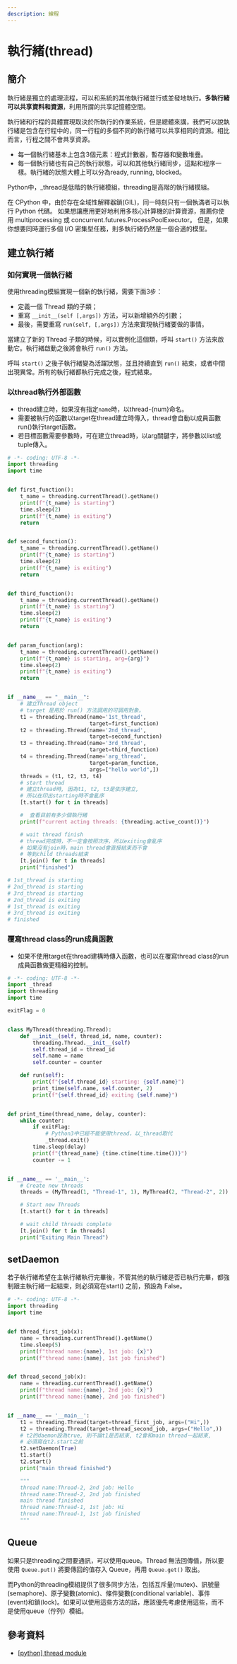 ```yaml
---
description: 線程
---
```


# 執行緒\(thread\)

## 簡介

執行緒是獨立的處理流程，可以和系統的其他執行緒並行或並發地執行。**多執行緒可以共享資料和資源**，利用所謂的共享記憶體空間。

執行緒和行程的具體實現取決於所執行的作業系統，但是總體來講，我們可以說執行緒是包含在行程中的，同一行程的多個不同的執行緒可以共享相同的資源。相比而言，行程之間不會共享資源。

* 每一個執行緒基本上包含3個元素：程式計數器，暫存器和變數堆疊。
* 每一個執行緒也有自己的執行狀態，可以和其他執行緒同步，這點和程序一樣。執行緒的狀態大體上可以分為ready, running, blocked。

Python中，\_thread是低階的執行緒模組，threading是高階的執行緒模組。

在 CPython 中，由於存在全域性解釋器鎖\(GIL\)，同一時刻只有一個執滿者可以執行 Python 代碼。 如果想讓應用更好地利用多核心計算機的計算資源，推薦你使用 multiprocessing 或 concurrent.futures.ProcessPoolExecutor。 但是，如果你想要同時運行多個 I/O 密集型任務，則多執行緒仍然是一個合適的模型。

## 建立執行緒

### 如何實現一個執行緒

使用threading模組實現一個新的執行緒，需要下面3步：

* 定義一個 Thread 類的子類；
* 重寫 `__init__(self [,args])` 方法，可以新增額外的引數；
* 最後，需要重寫 `run(self, [,args])` 方法來實現執行緒要做的事情。

當建立了新的 Thread 子類的時候，可以實例化這個類，呼叫 `start()` 方法來啟動它。執行緒啟動之後將會執行 `run()` 方法。

呼叫 `start()` 之後子執行緒變為活躍狀態，並且持續直到 `run()` 結束，或者中間出現異常。所有的執行緒都執行完成之後，程式結束。

### 以thread執行外部函數

* thread建立時，如果沒有指定`name`時，以thread-{num}命名。
* 需要被執行的函數以target在thread建立時傳入，thread會自動以成員函數run\(\)執行target函數。
* 若目標函數需要參數時，可在建立thread時，以arg關鍵字，將參數以list或tuple傳入。

```python
# -*- coding: UTF-8 -*-
import threading
import time


def first_function():
    t_name = threading.currentThread().getName()
    print(f"{t_name} is starting")
    time.sleep(2)
    print(f"{t_name} is exiting")
    return


def second_function():
    t_name = threading.currentThread().getName()
    print(f"{t_name} is starting")
    time.sleep(2)
    print(f"{t_name} is exiting")
    return


def third_function():
    t_name = threading.currentThread().getName()
    print(f"{t_name} is starting")
    time.sleep(2)
    print(f"{t_name} is exiting")
    return


def param_function(arg):
    t_name = threading.currentThread().getName()
    print(f"{t_name} is starting, arg={arg}")
    time.sleep(2)
    print(f"{t_name} is exiting")
    return


if __name__ == "__main__":
    # 建立Thread object
    # target 是用於 run() 方法調用的可調用對象。
    t1 = threading.Thread(name='1st_thread',
                          target=first_function)
    t2 = threading.Thread(name='2nd_thread',
                          target=second_function)
    t3 = threading.Thread(name='3rd_thread',
                          target=third_function)
    t4 = threading.Thread(name='arg_thread',
                          target=param_function,
                          args=["hello world",])
    threads = (t1, t2, t3, t4)
    # start thread
    # 建立thread時, 因為t1, t2, t3是依序建立,
    # 所以在印出starting時不會亂序
    [t.start() for t in threads]

    #  查看目前有多少個執行緒
    print(f"current acting threads: {threading.active_count()}")

    # wait thread finish
    # thread完成時，不一定會按照次序，所以exiting會亂序
    # 如果沒有join時，main thread會直接結束而不會
    # 等到child threads結束
    [t.join() for t in threads]
    print("finished")

# 1st_thread is starting
# 2nd_thread is starting
# 3rd_thread is starting
# 2nd_thread is exiting
# 1st_thread is exiting
# 3rd_thread is exiting
# finished

```

### 覆寫thread class的run成員函數

* 如果不使用target在thread建構時傳入函數，也可以在覆寫thread class的run成員函數做更精細的控制。

```python
# -*- coding: UTF-8 -*-
import _thread
import threading
import time

exitFlag = 0


class MyThread(threading.Thread):
    def __init__(self, thread_id, name, counter):
        threading.Thread.__init__(self)
        self.thread_id = thread_id
        self.name = name
        self.counter = counter

    def run(self):
        print(f"{self.thread_id} starting: {self.name}")
        print_time(self.name, self.counter, 2)
        print(f"{self.thread_id} exiting {self.name}")


def print_time(thread_name, delay, counter):
    while counter:
        if exitFlag:
            # Python3中已經不能使用thread，以_thread取代
            _thread.exit()
        time.sleep(delay)
        print(f"{thread_name} {time.ctime(time.time())}")
        counter -= 1


if __name__ == '__main__':
    # Create new threads
    threads = (MyThread(1, "Thread-1", 1), MyThread(2, "Thread-2", 2))

    # Start new Threads
    [t.start() for t in threads]

    # wait child threads complete
    [t.join() for t in threads]
    print("Exiting Main Thread")
```

## setDaemon

若子執行緒希望在主執行緒執行完畢後，不管其他的執行緒是否已執行完畢，都強制跟主執行緒一起結束，則必須寫在start\(\) 之前，預設為 False。

```python
# -*- coding: UTF-8 -*-
import threading
import time


def thread_first_job(x):
    name = threading.currentThread().getName()
    time.sleep(5)
    print(f"thread name:{name}, 1st job: {x}")
    print(f"thread name:{name}, 1st job finished")


def thread_second_job(x):
    name = threading.currentThread().getName()
    print(f"thread name:{name}, 2nd job: {x}")
    print(f"thread name:{name}, 2nd job finished")


if __name__ == '__main__':
    t1 = threading.Thread(target=thread_first_job, args=("Hi",))
    t2 = threading.Thread(target=thread_second_job, args=("Hello",))
    # t2的daemon設為true, 則不論t1是否結束, t2會和main thread一起結束,
    # 必須寫在t2.start之前
    t2.setDaemon(True)
    t1.start()
    t2.start()
    print("main thread finished")

    """
    thread name:Thread-2, 2nd job: Hello
    thread name:Thread-2, 2nd job finished
    main thread finished
    thread name:Thread-1, 1st job: Hi
    thread name:Thread-1, 1st job finished
    """
```

## Queue

如果只是threading之間要通訊，可以使用queue。Thread 無法回傳值，所以要使用 `Queue.put()` 將要傳回的值存入 Queue，再用 `Queue.get()` 取出。

而Python的threading模組提供了很多同步方法，包括互斥量\(mutex\)、訊號量\(semaphore\)、原子變數\(atomic\)、條件變數\(conditional variable\)、事件\(event\)和鎖\(lock\)。如果可以使用這些方法的話，應該優先考慮使用這些，而不是使用queue（佇列）模組。

## 參考資料

* [\[python\] thread module](https://docs.python.org/zh-tw/3.8/library/threading.html)

